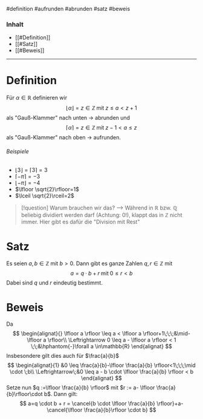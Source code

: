 #definition #aufrunden #abrunden #satz #beweis 
### Inhalt
- [[#Definition]]
- [[#Satz]]
- [[#Beweis]]
-------
# Definition
Für $\alpha \in \mathbb{R}$ definieren wir $$
\lfloor \alpha \rfloor= z \in\mathbb{Z} \;\text{mit}\;z \leq a < z +1
$$
als "Gauß-Klammer" nach unten $\rightarrow$ abrunden und $$
\lceil \alpha \rceil=z \in\mathbb{Z} \;\text{mit}\;z-1 < a \leq z
$$als "Gauß-Klammer" nach oben $\rightarrow$ aufrunden.

###### Beispiele
- $\lfloor3\rfloor=\lceil3\rceil=3$ 
- $\lceil-\pi \rceil=-3$
- $\lfloor-\pi \rfloor=-4$
- $\lfloor \sqrt{2}\rfloor=1$
- $\lceil \sqrt{2}\rceil=2$

> [!question] Warum brauchen wir das? --> Während in $\mathbb{R}$ bzw. $\mathbb{Q}$ beliebig dividiert werden darf (Achtung: 0!), klappt das in $\mathbb{Z}$ nicht immer. Hier gibt es dafür die "Division mit Rest"

# Satz
Es seien $a,b \in \mathbb{Z}$ mit $b > 0$.
Dann gibt es ganze Zahlen $q,r \in \mathbb{Z}$ mit $$
a=q \cdot b+r\;\text{mit}\;0 \leq r<b
$$
Dabei sind $q$ und $r$ eindeutig bestimmt.

# Beweis
Da $$
\begin{alignat}{}
\lfloor a \rfloor \leq a < \lfloor a \rfloor+1\;\;\;&\mid-\lfloor a \rfloor\\
\Leftrightarrow 0 \leq a - \lfloor a \rfloor < 1 \;\;&\hphantom{-}\forall a \in\mathbb{R}
\end{alignat}
$$Insbesondere gilt dies auch für $\frac{a}{b}$ $$
\begin{alignat}{1}
&0 \leq \frac{a}{b}-\lfloor \frac{a}{b} \rfloor<1\;\;\;\mid \cdot \;b\\
\Leftrightarrow\;&0 \leq a - b \cdot \lfloor \frac{a}{b} \rfloor < b
\end{alignat}
$$Setze nun $q :=\lfloor \frac{a}{b} \rfloor$ mit $r := a- \lfloor \frac{a}{b}\rfloor\cdot b$.
Dann gilt:$$
a=q \cdot b + r = \cancel{b \cdot \lfloor \frac{a}{b} \rfloor}+a-\cancel{\lfloor \frac{a}{b}\rfloor \cdot b}
$$
